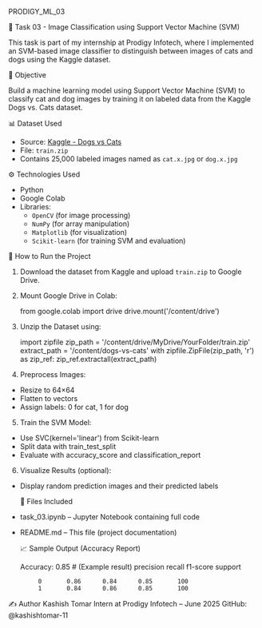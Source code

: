 PRODIGY_ML_03

🎯 Task 03 - Image Classification using Support Vector Machine (SVM)

This task is part of my internship at Prodigy Infotech, where I implemented an SVM-based image classifier to distinguish between images of cats and dogs using the Kaggle dataset.

📌 Objective

Build a machine learning model using Support Vector Machine (SVM) to classify cat and dog images by training it on labeled data from the Kaggle Dogs vs. Cats dataset.

📊 Dataset Used

- Source: [Kaggle - Dogs vs Cats](https://www.kaggle.com/c/dogs-vs-cats/data)
- File: `train.zip`
- Contains 25,000 labeled images named as `cat.x.jpg` or `dog.x.jpg`

⚙️ Technologies Used

- Python  
- Google Colab  
- Libraries:  
  - `OpenCV` (for image processing)  
  - `NumPy` (for array manipulation)  
  - `Matplotlib` (for visualization)  
  - `Scikit-learn` (for training SVM and evaluation)

🚀 How to Run the Project

1. Download the dataset from Kaggle and upload `train.zip` to Google Drive.
2. Mount Google Drive in Colab:

   from google.colab import drive
   drive.mount('/content/drive')

3. Unzip the Dataset using:

    import zipfile
zip_path = '/content/drive/MyDrive/YourFolder/train.zip'
extract_path = '/content/dogs-vs-cats'
with zipfile.ZipFile(zip_path, 'r') as zip_ref:
    zip_ref.extractall(extract_path)

4. Preprocess Images:

- Resize to 64×64
- Flatten to vectors
- Assign labels: 0 for cat, 1 for dog

5. Train the SVM Model:

- Use SVC(kernel='linear') from Scikit-learn
- Split data with train_test_split
- Evaluate with accuracy_score and classification_report

6. Visualize Results (optional):

- Display random prediction images and their predicted labels

  📂 Files Included
- task_03.ipynb – Jupyter Notebook containing full code
- README.md – This file (project documentation)


  📈 Sample Output (Accuracy Report)

  Accuracy: 0.85  # (Example result)
              precision    recall  f1-score   support

           0       0.86      0.84      0.85       100
           1       0.84      0.86      0.85       100

✍️ Author
Kashish Tomar
Intern at Prodigy Infotech – June 2025
GitHub: @kashishtomar-11
